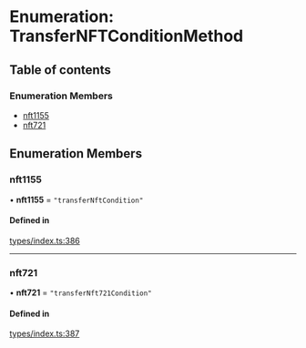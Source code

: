 # Enumeration: TransferNFTConditionMethod

## Table of contents

### Enumeration Members

- [nft1155](TransferNFTConditionMethod.md#nft1155)
- [nft721](TransferNFTConditionMethod.md#nft721)

## Enumeration Members

### nft1155

• **nft1155** = ``"transferNftCondition"``

#### Defined in

[types/index.ts:386](https://github.com/nevermined-io/components-catalog/blob/89449f9/lib/src/types/index.ts#L386)

___

### nft721

• **nft721** = ``"transferNft721Condition"``

#### Defined in

[types/index.ts:387](https://github.com/nevermined-io/components-catalog/blob/89449f9/lib/src/types/index.ts#L387)
